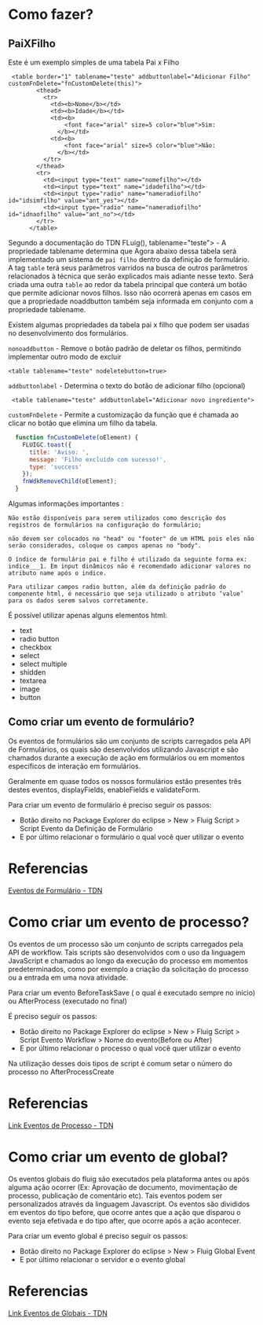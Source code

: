 <script type="module" src="/js/checkauth.js"></script>


# Como fazer?


## PaiXFilho

 Este é um exemplo simples de uma tabela Pai x Filho

```
 <table border="1" tablename="teste" addbuttonlabel="Adicionar Filho" customFnDelete="fnCustomDelete(this)">
        <thead>
          <tr>
            <td><b>Nome</b></td>
            <td><b>Idade</b></td>
            <td><b>
                <font face="arial" size=5 color="blue">Sim:
              </b></td>
            <td><b>
                <font face="arial" size=5 color="blue">Não:
              </b></td>
          </tr>
        </thead>
        <tr>
          <td><input type="text" name="nomefilho"></td>
          <td><input type="text" name="idadefilho"></td>
          <td><input type="radio" name="nameradiofilho" id="idsimfilho" value="ant_yes"></td>
          <td><input type="radio" name="nameradiofilho" id="idnaofilho" value="ant_no"></td>
        </tr>
      </table>
```

Segundo a documentação do TDN FLuig(), tablename="teste"> - A propriedade tablename determina que Agora abaixo dessa tabela será implementado um sistema de `pai filho` dentro da definição de formulário. A tag `table` terá seus parâmetros varridos na busca de outros parâmetros relacionados à técnica que serão explicados mais adiante nesse texto. Será criada uma outra `table` ao redor da tabela principal que conterá um  botão que permite adicionar novos filhos. Isso não ocorrerá apenas em casos em que a propriedade noaddbutton também seja informada em conjunto com  a propriedade tablename.                                     

Existem algumas propriedades da tabela pai x filho que podem ser usadas no desenvolvimento dos formulários.

`nonoaddbutton` - Remove o botão padrão de deletar os filhos, permitindo implementar outro modo de excluir
```
<table tablename="teste" nodeletebutton=true>
```
`addbuttonlabel` - Determina o texto do botão de adicionar filho (opcional)
```
 <table tablename="teste" addbuttonlabel="Adicionar novo ingrediente">
```
`customFnDelete` - Permite a customização da função que é chamada ao clicar no botão que elimina um filho da tabela.

```javascript
  function fnCustomDelete(oElement) {
    FLUIGC.toast({
      title: 'Aviso: ',
      message: 'Filho excluído com sucesso!',
      type: 'success'
    });
    fnWdkRemoveChild(oElement);
  }
```

Algumas informações importantes :
```
Não estão disponíveis para serem utilizados como descrição dos registros de formulários na configuração do formulário;
```
```
não devem ser colocados no "head" ou "footer" de um HTML pois eles não serão considerados, coloque os campos apenas no "body".
```
```
O índice de formulário pai e filho é utilizado da seguinte forma ex: indice___1. Em input dinâmicos não é recomendado adicionar valores no atributo name após o indice.
```
```
Para utilizar campos radio button, além da definição padrão do componente html, é necessário que seja utilizado o atributo ‘value’ para os dados serem salvos corretamente.
```

 É possível utilizar apenas alguns elementos html:

<ul>
<li>text</li>
<li>radio button</li>
<li>checkbox</li>
<li>select</li>
<li>select multiple</li>
<li>shidden</li>
<li>textarea</li>
<li>image</li>
<li>button</li>
</ul>


## Como criar um evento de formulário?

Os eventos de formulários são um conjunto de scripts carregados pela API de Formulários, os quais são desenvolvidos utilizando Javascript e são chamados durante a execução de ação em formulários ou em momentos específicos de interação em formulários.

Geralmente em quase todos os nossos formulários estão presentes três destes eventos, displayFields, enableFields e validateForm.

Para criar um evento de formulário é preciso seguir os passos:
* Botão direito no Package Explorer do eclipse > New > Fluig Script > Script Evento da Definição de Formulário
* E por último relacionar o formulário o qual você quer utilizar o evento

# Referencias
[Eventos de Formulário - TDN](https://tdn.totvs.com/pages/releaseview.action?pageId=270924158)



# Como criar um evento de processo?

Os eventos de um processo são um conjunto de scripts carregados pela API de workflow. Tais scripts são desenvolvidos com o uso da linguagem JavaScript e chamados ao longo da execução do processo em momentos predeterminados, como por exemplo a criação da solicitação do processo ou a entrada em uma nova atividade.


Para criar um evento BeforeTaskSave ( o qual é executado sempre no início) ou AfterProcess (executado no final)

É preciso seguir os passos:
* Botão direito no Package Explorer do eclipse > New > Fluig Script > Script Evento Workflow > Nome do evento(Before ou After)
* E por último relacionar o processo o qual você quer utilizar o evento

Na utilização desses dois tipos de script é comum setar o número do processo no AfterProcessCreate

# Referencias
[Link Eventos de Processo - TDN](https://tdn.totvs.com/display/public/fluig/Eventos+de+Processos)


# Como criar um evento de global?
Os eventos globais do fluig são executados pela plataforma antes ou após alguma ação ocorrer (Ex: Aprovação de documento, movimentação de processo, publicação de comentário etc). Tais eventos podem ser personalizados através da linguagem Javascript. Os eventos são divididos em eventos do tipo before, que ocorre antes que a ação que disparou o evento seja efetivada e do tipo after, que ocorre após a ação acontecer.


Para criar um evento global é preciso seguir os passos:
* Botão direito no Package Explorer do eclipse > New > Fluig Global Event 
* E por último relacionar o servidor e o evento global


# Referencias
[Link Eventos de Globais - TDN](https://tdn.totvs.com/display/public/fluig/Desenvolvimento+de+Eventos)



